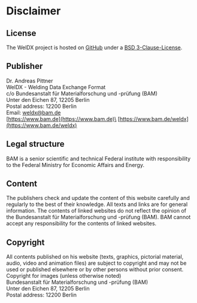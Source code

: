 # Disclaimer

## License
The WelDX project is hosted on [GitHub](https://github.com/BAMWelDX/weldx) under a [BSD 3-Clause-License](https://github.com/BAMWelDX/weldx/blob/master/LICENSE).

## Publisher
Dr. Andreas Pittner\
WelDX - Welding Data Exchange Format\
c/o Bundesanstalt für Materialforschung und -prüfung (BAM)\
Unter den Eichen 87, 12205 Berlin\
Postal address: 12200 Berlin\
Email: [weldx@bam.de](mailto:weldx@bam.de)\
[https://www.bam.de](https://www.bam.de)\
[https://www.bam.de/weldx](https://www.bam.de/weldx)

## Legal structure
BAM is a senior scientific and technical Federal institute with responsibility to the Federal Ministry for Economic Affairs and Energy.

## Content
The publishers check and update the content of this website carefully and regularly to the best of their knowledge.
All texts and links are for general information. The contents of linked websites do not reflect the opinion of the Bundesanstalt für Materialforschung und -prüfung (BAM).
BAM cannot accept any responsibility for the contents of linked websites.

## Copyright
All contents published on his website (texts, graphics, pictorial material, audio, video and animation files) are subject to copyright and may not be used or published elsewhere or by other persons without prior consent.
Copyright for images (unless otherwise noted)\
Bundesanstalt für Materialforschung und -prüfung (BAM)\
Unter den Eichen 87, 12205 Berlin\
Postal address: 12200 Berlin
